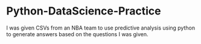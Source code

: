 # Python-DataScience-Practice
I was given CSVs from an NBA team to use predictive analysis using python to generate answers based on the questions I was given.
